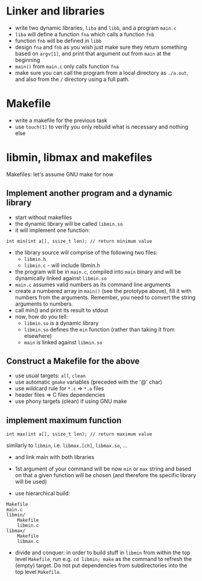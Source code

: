 # Linker and libraries

- write two dynamic libraries, `liba` and `libb`, and a program `main.c`
- `liba` will define a function `fna` which calls a function `fnb`
- function `fnb` will be defined in `libb`
- design `fna` and `fnb` as you wish just make sure they return something based
  on `argv[1]`, and print that argument out from `main` at the beginning
- `main()` from `main.c` only calls function `fna`
- make sure you can call the program from a local directory as `./a.out`, and
  also from the `/` directory using a full path.

# Makefile
- write a makefile for the previous task
- use `touch(1)` to verify you only rebuild what is necessary and nothing else

# libmin, libmax and makefiles

Makefiles: let's assume GNU make for now

## Implement another program and a dynamic library

- start without makefiles
- the dynamic library will be called `libmin.so`
- it will implement one function:
```
int min(int a[], ssize_t len); // return minimum value
```
- the library source will comprise of the following two files:
  - `libmin.h`
  - `libmin.c` - will include libmin.h
- the program will be in `main.c`, compiled into `main` binary and will be
  dynamically linked against `libmin.so`
- `main.c` assumes valid numbers as its command line arguments
- create a numbered array in `main()` (see the prototype above), fill it with
  numbers from the arguments.  Remember, you need to convert the string
  arguments to numbers.
- call min() and print its result to stdout
- now, how do you tell:
  - `libmin.so` is a dynamic library
  - `libmin.so` defines the `min` function (rather than taking it from
    elsewhere)
  - `main` is linked against `libmin.so`

## Construct a Makefile for the above

- use usual targets: `all`, `clean`
- use automatic `gmake` variables (preceded with the '@' char)
- use wildcard rule for `*.c` => `*.o` files
- header files => C files dependencies
- use phony targets (clean) if using GNU make

## implement maximum function

`int max(int a[], ssize_t len); // return maximum value`

similarly to `libmin`, i.e. `libmax.[ch]`, `libmax.so`, ...

- and link main with both libraries
- 1st argument of your command will be now `min` or `max` string and based on
  that a given function will be chosen (and therefore the specific library will
  be used)

- use hierarchical build:
```
Makefile
main.c
libmin/
	Makefile
	libmin.c
libmax/
	Makefile
	libmax.c
```
  - divide and conquer: in order to build stuff in `libmin` from within the top
    level `Makefile`, run e.g. `cd libmin; make` as the command to refresh the
    (empty) target.  Do not put dependencies from subdirectories into the top
    level `Makefile`.
